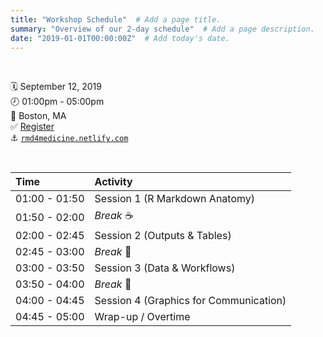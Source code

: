 ```yaml
---
title: "Workshop Schedule"  # Add a page title.
summary: "Overview of our 2-day schedule"  # Add a page description.
date: "2019-01-01T00:00:00Z"  # Add today's date.
---
```


<br>

:spiral_calendar:    September 12, 2019  
:clock8:             01:00pm - 05:00pm   
:round_pushpin:      Boston, MA  
:white_check_mark:   [Register](https://cvent.me/en41V)  
:anchor:             [`rmd4medicine.netlify.com`](https://rmd4medicine.netlify.com/)

<br>

| Time          | Activity                                |
|:--------------|:----------------------------------------|
| 01:00 - 01:50 | Session 1 (R Markdown Anatomy)          |
| 01:50 - 02:00 | *Break* :coffee:                        |
| 02:00 - 02:45 | Session 2 (Outputs & Tables)            |
| 02:45 - 03:00 | *Break* :tea:                           |
| 03:00 - 03:50 | Session 3 (Data & Workflows)            |
| 03:50 - 04:00 | *Break* :potable_water:                 |
| 04:00 - 04:45 | Session 4 (Graphics for Communication)  |
| 04:45 - 05:00 | Wrap-up / Overtime                      |

<br>
